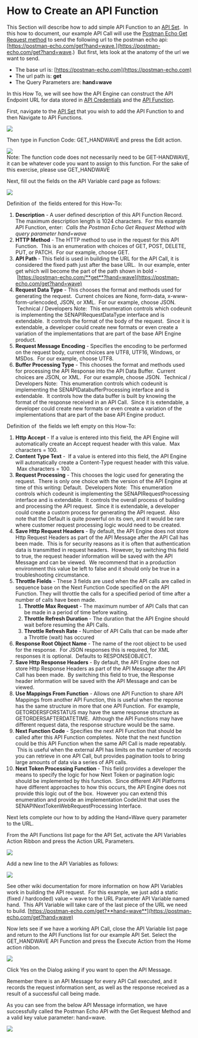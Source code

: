 # How to Create an API Function

This Section will describe how to add simple API Function to an [API Set](https://github.com/SuiteEngine/APIEngine/wiki/APIEngineTermsAndDefinitions#api-set).  In this how to document, our example API Call will use the [Postman Echo Get Request method](https://www.postman.com/postman/workspace/published-postman-templates/request/631643-078883ea-ac9e-842e-8f41-784b59a33722?ctx=documentation) to send the following url to the postman echo api: [https://postman-echo.com/get?hand=wave.](https://postman-echo.com/get?hand=wave.)  But first, lets look at the anatomy of the url we want to send.

- The base url is: [https://postman-echo.com](https://postman-echo.com)
- The url path is: **get**
- The Query Parameters are: **hand=wave**

In this How To, we will see how the API Engine can construct the API Endpoint URL for data stored in [API Credentials](https://github.com/SuiteEngine/APIEngine/wiki/APIEngineTermsAndDefinitions#api-credential) and the [API Function](https://github.com/SuiteEngine/APIEngine/wiki/APIEngineTermsAndDefinitions#api-function).

First, navigate to the [API Set](https://github.com/SuiteEngine/APIEngine/wiki/APIEngineTermsAndDefinitions#api-set) that you wish to add the API Function to and then Navigate to API Functions.

![](https://github.com/SuiteEngine/APIEngine/wiki/HowToDocs/HowTo-APIFunctions/HowTo-APIFunctions-Assets/Navigate-From-APISet-To-APIFunctions.png)

Then type in Function Code: GET_HANDWAVE and press the Edit action.

![](https://github.com/SuiteEngine/APIEngine/wiki/HowToDocs/HowTo-APIFunctions/HowTo-APIFunctions-Assets/Edit-API-Function-Action.png)  
Note: The function code does not necessarily need to be GET-HANDWAVE, it can be whatever code you want to assign to this function. For the sake of this exercise, please use GET_HANDWAVE

Next, fill out the fields on the API Variable card page as follows:

![](https://github.com/SuiteEngine/APIEngine/wiki/HowToDocs/HowTo-APIFunctions/HowTo-APIFunctions-Assets/APIFunction_Echo_Get_Hand_Wave.png)

Definition of  the fields entered for this How-To:

1.  **Description** - A user defined description of this API Function Record. The maximum description length is 1024 characters.  For this example API Function, enter:  *Calls the Postman Echo Get Request Method with query parameter hand=wave*
2.  **HTTP Method** - The HTTP method to use in the request for this API Function.  This is an enumeration with choices of GET, POST, DELETE, PUT, or PATCH.  For our example, choose GET.
3.  **API Path** - This field is used in building the URL for the API Call, it is considered the fixed path just after the base URL.  In our example, enter get which will become the part of the path shown in bold -  [https://postman-echo.com/**get**?hand=wave](https://postman-echo.com/get?hand=wave)
4.  **Request Data Type** - This chooses the format and methods used for generating the request.  Current choices are None, form-data, x-www-form-urlencoded, JSON, or XML.  For our example, choose JSON.  Technical / Developers Note:  This enumeration controls which codeunit is implementing the SENAPIRequestDataType interface and is extendable.  It controls the format of the body of the request.  Since it is extendable, a developer could create new formats or even create a variation of the implementations that are part of the base API Engine product.
5.  **Request Message Encoding** - Specifies the encoding to be performed on the request body, current choices are UTF8, UTF16, Windows, or MSDos.  For our example, choose UTF8.
6.  **Buffer Processing Type** - This chooses the format and methods used for processing the API Response into the API Data Buffer.  Current choices are JSON, or XML.  For our example, choose JSON.  Technical / Developers Note:  This enumeration controls which codeunit is implementing the SENAPIDatabufferProcessing interface and is extendable.  It controls how the data buffer is built by knowing the format of the response received in an API Call.  Since it is extendable, a developer could create new formats or even create a variation of the implementations that are part of the base API Engine product.

Definition of  the fields we left empty on this How-To:

1.  **Http Accept** - If a value is entered into this field, the API Engine will automatically create an Accept request header with this value.  Max characters = 100.
2.  **Content Type Text** -  If a value is entered into this field, the API Engine will automatically create a Content-Type request header with this value.  Max characters = 100.
3.  **Request Processing** - This chooses the logic used for generating the request.  There is only one choice with the version of the API Engine at time of this writing: Default.  Developers Note:  This enumeration controls which codeunit is implementing the SENAPIRequestProcessing interface and is extendable.  It controls the overall process of building and processing the API request.  Since it is extendable, a developer could create a custom process for generating the API request.  Also note that the Default is quite powerful on its own, and it would be rare where customer request processing logic would need to be created.
4.  **Save Http Request Headers** - By default, the API Engine does not store Http Request Headers as part of the API Message after the API Call has been made.  This is for security reasons as it is often that authentication data is transmitted in request headers.  However, by switching this field to true, the request header information will be saved with the API Message and can be viewed.  We recommend that in a production environment this value be left to false and it should only be true in a troubleshooting circumstance.
5.  **Throttle Fields** - These 3 fields are used when the API calls are called in sequence base on the Next Function Code specified on the API Function. They will throttle the calls for a specified period of time after a number of calls have been made.
    1.  **Throttle Max Request** - The maximum number of API Calls that can be made in a period of time before waiting.
    2.  **Throttle Refresh Duration** - The duration that the API Engine should wait before resuming the API Calls.
    3.  **Throttle Refresh Rate** - Number of API Calls that can be made after a Throttle (wait) has occured
6.  **Response Root Object Name** - The name of the root object to be used for the response.  For JSON responses this is required, for XML responses it is optional.  Defaults to RESPONSEOBJECT.
7.  **Save Http Response Headers** - By default, the API Engine does not store Http Response Headers as part of the API Message after the API Call has been made.  By switching this field to true, the Response header information will be saved with the API Message and can be viewed.
8.  **Use Mappings From Function** - Allows one API Function to share API Mappings from another API Function, this is useful when the reponse has the same structure in more that one API Function.  For example, GETORDERSFORSTATUS may have the same response structure as GETORDERSAFTERDATETIME.  Although the API Functions may have different request data, the response structure would be the same.
9.  **Next Function Code** - Specifies the next API Function that should be called after this API Function completes.  Note that the next function could be this API Function when the same API Call is made repeatably.  This is useful when the external API has limits on the number of records you can retrieve in one API Call, but provides pagination tools to bring large amounts of data via a series of API calls.
10. **Next Token Processing Function** - This field provides a developer the means to specify the logic for how Next Token or pagination logic should be implemented by this function.  Since different API Platforms have different approaches to how this occurs, the API Engine does not provide this logic out of the box.  However you can extend this enumeration and provide an implementation CodeUnit that uses the SENAPINextTokenWebRequestProcessing Interface.

Next lets complete our how to by adding the Hand=Wave query parameter to the URL.

From the API Functions list page for the API Set, activate the API Variables Action Ribbon and press the Action URL Parameters.

![](https://github.com/SuiteEngine/APIEngine/wiki/HowToDocs/HowTo-APIFunctions/HowTo-APIFunctions-Assets/Navigate-URLParameters-From-APIFunction.png)

Add a new line to the API Variables as follows:

![](https://github.com/SuiteEngine/APIEngine/wiki/HowToDocs/HowTo-APIFunctions/HowTo-APIFunctions-Assets/Example-APIVariable-URLParm-Static-HandWave.png)

See other wiki documentation for more information on how API Variables work in building the API request.  For this example, we just add a static (fixed / hardcoded) value = wave to the URL Parameter API Variable named hand.  This API Variable will take care of the last piece of the URL we need to build. [https://postman-echo.com/get?**hand=wave**](https://postman-echo.com/get?hand=wave)

Now lets see if we have a working API Call, close the API Variable list page and return to the API Functions list for our example API Set.  Select the GET_HANDWAVE API Function and press the Execute Action from the Home action ribbon.

![](https://github.com/SuiteEngine/APIEngine/wiki/HowToDocs/HowTo-APIFunctions/HowTo-APIFunctions-Assets/Execute-APIFunction-HandWave.png)

Click Yes on the Dialog asking if you want to open the API Message.

Remember there is an API Message for every API Call executed, and it records the request information sent, as well as the response received as a result of a successful call being made.

As you can see from the below API Message information, we have successfully called the Postman Echo API with the Get Request Method and a valid key value parameter: hand=wave.

![](https://github.com/SuiteEngine/APIEngine/wiki/HowToDocs/HowTo-APIFunctions/HowTo-APIFunctions-Assets/APIMessage-Success-HandWave.png)